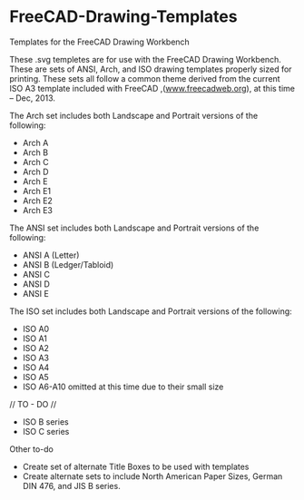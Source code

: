 FreeCAD-Drawing-Templates
=========================

Templates for the FreeCAD Drawing Workbench

These .svg templetes are for use with the FreeCAD Drawing Workbench. These are sets of  ANSI, Arch, and ISO drawing templates properly sized for printing. These sets all follow a common theme derived from the current ISO A3 template included with FreeCAD ,(www.freecadweb.org), at this time – Dec, 2013.

The Arch set includes both Landscape and Portrait versions of the following:

  * Arch A
  * Arch B
  * Arch C
  * Arch D
  * Arch E
  * Arch E1
  * Arch E2
  * Arch E3


The ANSI set includes both Landscape and Portrait versions of the following:

  * ANSI A (Letter)
  * ANSI B (Ledger/Tabloid)
  * ANSI C
  * ANSI D
  * ANSI E


The ISO set includes both Landscape and Portrait versions of the following:

 * ISO A0
 * ISO A1
 * ISO A2
 * ISO A3
 * ISO A4
 * ISO A5
 * ISO A6-A10 omitted at this time due to their small size

// TO - DO //
 * ISO B series
 * ISO C series
 


Other to-do

  * Create set of alternate Title Boxes to be used with templates
  * Create alternate sets to include North American Paper Sizes, German DIN 476, and JIS B series.



